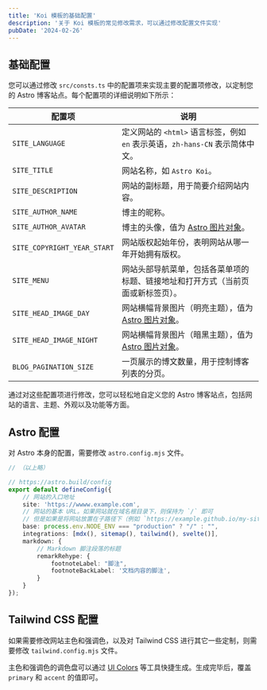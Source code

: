 ```yaml
---
title: 'Koi 模板的基础配置'
description: '关于 Koi 模板的常见修改需求，可以通过修改配置文件实现'
pubDate: '2024-02-26'
---
```


## 基础配置

您可以通过修改 `src/consts.ts` 中的配置项来实现主要的配置项修改，以定制您的 Astro 博客站点。每个配置项的详细说明如下所示：

| 配置项                         | 说明                                                                                                |
|-----------------------------|---------------------------------------------------------------------------------------------------|
| `SITE_LANGUAGE`             | 定义网站的 `<html>` 语言标签，例如 `en` 表示英语，`zh-hans-CN` 表示简体中文。                                             |
| `SITE_TITLE`                | 网站名称，如 `Astro Koi`。                                                                               |
| `SITE_DESCRIPTION`          | 网站的副标题，用于简要介绍网站内容。                                                                                |
| `SITE_AUTHOR_NAME`          | 博主的昵称。                                                                                            |
| `SITE_AUTHOR_AVATAR`        | 博主的头像，值为 [Astro 图片对象](https://docs.astro.build/en/guides/images/#images-in-astro-files)。          |
| `SITE_COPYRIGHT_YEAR_START` | 网站版权起始年份，表明网站从哪一年开始拥有版权。                                                                          |
| `SITE_MENU`                 | 网站头部导航菜单，包括各菜单项的标题、链接地址和打开方式（当前页面或新标签页）。                                                          |
| `SITE_HEAD_IMAGE_DAY`       | 网站横幅背景图片（明亮主题），值为 [Astro 图片对象](https://docs.astro.build/en/guides/images/#images-in-astro-files)。 |
| `SITE_HEAD_IMAGE_NIGHT`     | 网站横幅背景图片（暗黑主题），值为 [Astro 图片对象](https://docs.astro.build/en/guides/images/#images-in-astro-files)。 |
| `BLOG_PAGINATION_SIZE`      | 一页展示的博文数量，用于控制博客列表的分页。                                                                            |

通过对这些配置项进行修改，您可以轻松地自定义您的 Astro 博客站点，包括网站的语言、主题、外观以及功能等方面。

## Astro 配置

对 Astro 本身的配置，需要修改 `astro.config.mjs` 文件。

```typescript
// （以上略）

// https://astro.build/config
export default defineConfig({
    // 网站的入口地址
    site: 'https://wwww.example.com',
    // 网站的基本 URL。如果网站就在域名根目录下，则保持为 `/` 即可
    // 但是如果是将网站放置在子路径下（例如 `https://example.github.io/my-site/`），则需要指定为 `/my-site/`
    base: process.env.NODE_ENV === "production" ? "/" : "",
    integrations: [mdx(), sitemap(), tailwind(), svelte()],
    markdown: {
        // Markdown 脚注段落的标题
        remarkRehype: {
            footnoteLabel: "脚注", 
            footnoteBackLabel: '文档内容的脚注',
        }
    }
});
```

## Tailwind CSS 配置

如果需要修改网站主色和强调色，以及对 Tailwind CSS 进行其它一些定制，则需要修改 `tailwind.config.mjs` 文件。

主色和强调色的调色盘可以通过 [UI Colors](https://uicolors.app/) 等工具快捷生成。生成完毕后，覆盖 `primary` 和 `accent` 的值即可。
